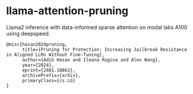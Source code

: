# llama-attention-pruning

Llama2 inference with data-informed sparse attention on modal labs A100 using deepspeed.

```
@misc{hasan2024pruning,
      title={Pruning for Protection: Increasing Jailbreak Resistance in Aligned LLMs Without Fine-Tuning}, 
      author={Adib Hasan and Ileana Rugina and Alex Wang},
      year={2024},
      eprint={2401.10862},
      archivePrefix={arXiv},
      primaryClass={cs.LG}
}
```
